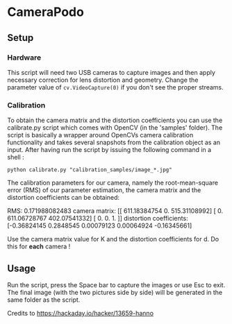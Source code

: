 # CameraPodo

## Setup

### Hardware

This script will need two USB cameras to capture images and then apply necessary correction for lens distortion and geometry. Change the parameter value of ```cv.VideoCapture(0)``` if you don't see the proper streams.

### Calibration
To obtain the camera matrix and the distortion coefficients you can use the calibrate.py script which comes with OpenCV (in the 'samples' folder). The script is basically a wrapper around OpenCVs camera calibration functionality and takes several snapshots from the calibration object as an input. After having run the script by issuing the following command in a shell :
```
python calibrate.py "calibration_samples/image_*.jpg"
```

The calibration parameters for our camera, namely the root-mean-square error (RMS) of our parameter estimation, the camera matrix and the distortion coefficients can be obtained:

RMS: 0.171988082483
camera matrix:
[[ 611.18384754    0.          515.31108992]
 [   0.          611.06728767  402.07541332]
 [   0.            0.            1.        ]]
distortion coefficients:  [-0.36824145  0.2848545   0.00079123  0.00064924 -0.16345661]


Use the camera matrix value for K and the distortion coefficients for d. Do this for __each__ camera !

## Usage

Run the script, press the Space bar to capture the images or use Esc to exit. The final image (with the two pictures side by side) will be generated in the same folder as the script.

Credits to https://hackaday.io/hacker/13659-hanno
